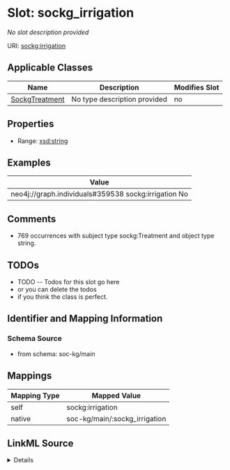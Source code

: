 

# Slot: sockg_irrigation


_No slot description provided_





URI: [sockg:irrigation](http://www.semanticweb.org/sockg/ontologies/2024/0/soil-carbon-ontology/irrigation)



<!-- no inheritance hierarchy -->





## Applicable Classes

| Name | Description | Modifies Slot |
| --- | --- | --- |
| [SockgTreatment](../classes/SockgTreatment.md) | No type description provided |  no  |







## Properties

* Range: [xsd:string](http://www.w3.org/2001/XMLSchema#string)






## Examples

| Value |
| --- |
| neo4j://graph.individuals#359538 sockg:irrigation No |

## Comments

* 769 occurrences with subject type sockg:Treatment and object type string.

## TODOs

* TODO -- Todos for this slot go here
* or you can delete the todos
* if you think the class is perfect.

## Identifier and Mapping Information







### Schema Source


* from schema: soc-kg/main




## Mappings

| Mapping Type | Mapped Value |
| ---  | ---  |
| self | sockg:irrigation |
| native | soc-kg/main/:sockg_irrigation |




## LinkML Source

<details>
```yaml
name: sockg_irrigation
description: No slot description provided
todos:
- TODO -- Todos for this slot go here
- or you can delete the todos
- if you think the class is perfect.
comments:
- 769 occurrences with subject type sockg:Treatment and object type string.
examples:
- value: neo4j://graph.individuals#359538 sockg:irrigation No
from_schema: soc-kg/main
rank: 1000
slot_uri: sockg:irrigation
alias: sockg_irrigation
domain_of:
- sockg_Treatment
range: string

```
</details>